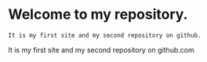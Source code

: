 # Welcome to my repository.



	It is my first site and my second repository on github.

It is my first site and my second repository on github.com

